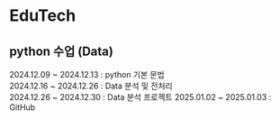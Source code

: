 # **EduTech**

## python 수업 (Data)
2024.12.09 ~ 2024.12.13 : python 기본 문법 <br>
2024.12.16 ~ 2024.12.26 : Data 분석 및 전처리 <br>
2024.12.26 ~ 2024.12.30 : Data 분석 프로젝트
2025.01.02 ~ 2025.01.03 : GitHub